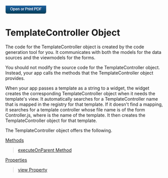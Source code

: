                         

[![](Resources/Images/pdf.png)](http://docs.voltmx.com/9_x_PDFs/iris/voltmx_ref_arch_ap_internali.pdf)


TemplateController Object
=========================

The code for the TemplateController object is created by the code generation tool for you. It communicates with both the models for the data sources and the viewmodels for the forms.

You should not modify the source code for the TemplateController object. Instead, your app calls the methods that the TemplateController object provides.

When your app passes a template as a string to a widget, the widget creates the corresponding TemplateController object when it needs the template's view. It automatically searches for a TemplateController name that is mapped in the registry for that template. If it doesn't find a mapping, it searches for a template controller whose file name is of the form <templateName>Controller.js, where <templateName> is the name of the template. It then creates the TemplateController object for that template.

The TemplateController object offers the following.

[Methods](TemplateController_Methods.md)

> [executeOnParent Method](TemplateController_Methods.md#executeOnParent)

[Properties](TemplateController_Properties.md)

> [view Property](TemplateController_Properties.md#view)
